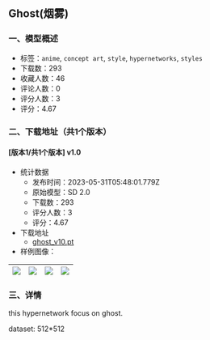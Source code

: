 ## Ghost(烟雾)
### 一、模型概述

- 标签：`anime`, `concept art`, `style`, `hypernetworks`, `styles`
- 下载数：293
- 收藏人数：46
- 评论人数：0
- 评分人数：3
- 评分：4.67

### 二、下载地址（共1个版本）

#### [版本1/共1个版本] v1.0

- 统计数据
  - 发布时间：2023-05-31T05:48:01.779Z
  - 原始模型：SD 2.0
  - 下载数：293
  - 评分人数：3
  - 评分：4.67
- 下载地址
  - [ghost_v10.pt](https://civitai.com/api/download/models/86032)
- 样例图像：

| <img src="https://image.civitai.com/xG1nkqKTMzGDvpLrqFT7WA/4216fc2a-ac36-4225-9025-02a3fd6cb248/width=450/979950.jpeg" /> | <img src="https://image.civitai.com/xG1nkqKTMzGDvpLrqFT7WA/791d7bdb-c554-41eb-8750-25ccee84afef/width=450/979943.jpeg" /> | <img src="https://image.civitai.com/xG1nkqKTMzGDvpLrqFT7WA/60a4c389-b082-4d45-855a-4bcd1b43ff15/width=450/979945.jpeg" /> | <img src="https://image.civitai.com/xG1nkqKTMzGDvpLrqFT7WA/8b9bf71d-2e85-49bc-8545-1fbfc7a1ba26/width=450/977155.jpeg" /> |
| ---- | ---- | ---- | ---- |


### 三、详情
<p>this hypernetwork focus on ghost.</p><p>dataset: 512*512</p><p></p>